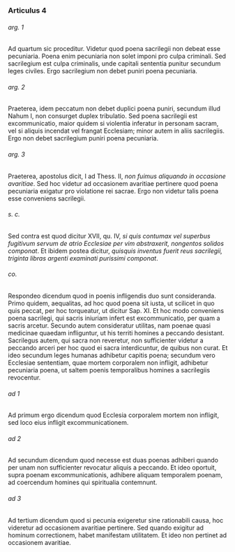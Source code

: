 ### Articulus 4

###### arg. 1
Ad quartum sic proceditur. Videtur quod poena sacrilegii non debeat esse pecuniaria. Poena enim pecuniaria non solet imponi pro culpa criminali. Sed sacrilegium est culpa criminalis, unde capitali sententia punitur secundum leges civiles. Ergo sacrilegium non debet puniri poena pecuniaria.

###### arg. 2
Praeterea, idem peccatum non debet duplici poena puniri, secundum illud Nahum I, non consurget duplex tribulatio. Sed poena sacrilegii est excommunicatio, maior quidem si violentia inferatur in personam sacram, vel si aliquis incendat vel frangat Ecclesiam; minor autem in aliis sacrilegiis. Ergo non debet sacrilegium puniri poena pecuniaria.

###### arg. 3
Praeterea, apostolus dicit, I ad Thess. II, *non fuimus aliquando in occasione avaritiae*. Sed hoc videtur ad occasionem avaritiae pertinere quod poena pecuniaria exigatur pro violatione rei sacrae. Ergo non videtur talis poena esse conveniens sacrilegii.

###### s. c.
Sed contra est quod dicitur XVII, qu. IV, *si quis contumax vel superbus fugitivum servum de atrio Ecclesiae per vim abstraxerit, nongentos solidos componat*. Et ibidem postea dicitur, *quisquis inventus fuerit reus sacrilegii, triginta libras argenti examinati purissimi componat*.

###### co.
Respondeo dicendum quod in poenis infligendis duo sunt consideranda. Primo quidem, aequalitas, ad hoc quod poena sit iusta, ut scilicet in quo quis peccat, per hoc torqueatur, ut dicitur Sap. XI. Et hoc modo conveniens poena sacrilegi, qui sacris iniuriam infert est excommunicatio, per quam a sacris arcetur. Secundo autem consideratur utilitas, nam poenae quasi medicinae quaedam infliguntur, ut his territi homines a peccando desistant. Sacrilegus autem, qui sacra non reveretur, non sufficienter videtur a peccando arceri per hoc quod ei sacra interdicuntur, de quibus non curat. Et ideo secundum leges humanas adhibetur capitis poena; secundum vero Ecclesiae sententiam, quae mortem corporalem non infligit, adhibetur pecuniaria poena, ut saltem poenis temporalibus homines a sacrilegiis revocentur.

###### ad 1
Ad primum ergo dicendum quod Ecclesia corporalem mortem non infligit, sed loco eius infligit excommunicationem.

###### ad 2
Ad secundum dicendum quod necesse est duas poenas adhiberi quando per unam non sufficienter revocatur aliquis a peccando. Et ideo oportuit, supra poenam excommunicationis, adhibere aliquam temporalem poenam, ad coercendum homines qui spiritualia contemnunt.

###### ad 3
Ad tertium dicendum quod si pecunia exigeretur sine rationabili causa, hoc videretur ad occasionem avaritiae pertinere. Sed quando exigitur ad hominum correctionem, habet manifestam utilitatem. Et ideo non pertinet ad occasionem avaritiae.

